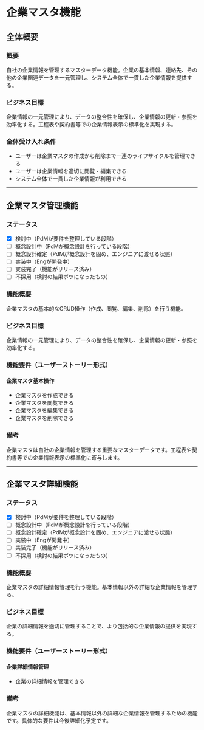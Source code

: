 # 企業マスタ機能

## 全体概要
### 概要
自社の企業情報を管理するマスターデータ機能。企業の基本情報、連絡先、その他の企業関連データを一元管理し、システム全体で一貫した企業情報を提供する。

### ビジネス目標
企業情報の一元管理により、データの整合性を確保し、企業情報の更新・参照を効率化する。工程表や契約書等での企業情報表示の標準化を実現する。

### 全体受け入れ条件
- ユーザーは企業マスタの作成から削除まで一連のライフサイクルを管理できる
- ユーザーは企業情報を適切に閲覧・編集できる
- システム全体で一貫した企業情報が利用できる

---

## 企業マスタ管理機能

### ステータス
- [X] 検討中（PdMが要件を整理している段階）
- [ ] 概念設計中（PdMが概念設計を行っている段階）
- [ ] 概念設計確定（PdMが概念設計を固め、エンジニアに渡せる状態）
- [ ] 実装中（Engが開発中）
- [ ] 実装完了（機能がリリース済み）
- [ ] 不採用（検討の結果ボツになったもの）

### 機能概要
企業マスタの基本的なCRUD操作（作成、閲覧、編集、削除）を行う機能。

### ビジネス目標
企業情報の一元管理により、データの整合性を確保し、企業情報の更新・参照を効率化する。

### 機能要件（ユーザーストーリー形式）
#### 企業マスタ基本操作
- 企業マスタを作成できる
- 企業マスタを閲覧できる
- 企業マスタを編集できる
- 企業マスタを削除できる

### 備考
企業マスタは自社の企業情報を管理する重要なマスターデータです。工程表や契約書等での企業情報表示の標準化に寄与します。

---

## 企業マスタ詳細機能

### ステータス
- [X] 検討中（PdMが要件を整理している段階）
- [ ] 概念設計中（PdMが概念設計を行っている段階）
- [ ] 概念設計確定（PdMが概念設計を固め、エンジニアに渡せる状態）
- [ ] 実装中（Engが開発中）
- [ ] 実装完了（機能がリリース済み）
- [ ] 不採用（検討の結果ボツになったもの）

### 機能概要
企業マスタの詳細情報管理を行う機能。基本情報以外の詳細な企業情報を管理する。

### ビジネス目標
企業の詳細情報を適切に管理することで、より包括的な企業情報の提供を実現する。

### 機能要件（ユーザーストーリー形式）
#### 企業詳細情報管理
- 企業の詳細情報を管理できる

### 備考
企業マスタの詳細機能は、基本情報以外の詳細な企業情報を管理するための機能です。具体的な要件は今後詳細化予定です。









